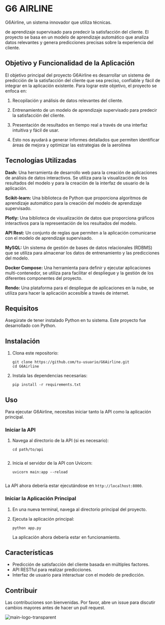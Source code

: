 # G6 AIRLINE

G6Airline, un sistema innovador que utiliza técnicas.

de aprendizaje supervisado para predecir la satisfacción del cliente. El proyecto se basa en un modelo de aprendizaje
automático que analiza datos relevantes y genera predicciones precisas sobre la experiencia del cliente.

## Objetivo y Funcionalidad de la Aplicación

El objetivo principal del proyecto G6Airline es desarrollar un sistema de predicción de la satisfacción del cliente que sea preciso, confiable y fácil de integrar en la aplicación existente. Para lograr este objetivo, el proyecto se enfoca en:

1. Recopilación y análisis de datos relevantes del cliente.

2. Entrenamiento de un modelo de aprendizaje supervisado para predecir la satisfacción del cliente.

3. Presentación de resultados en tiempo real a través de una interfaz intuitiva y fácil de usar.

4. Esto nos ayudará a generar informes detallados que permiten identificar áreas de mejora y optimizar las estrategias de la aerolínea

## Tecnologías Utilizadas
**Dash:** Una herramienta de desarrollo web para la creación de aplicaciones de análisis de datos interactivos. Se utiliza para la visualización de los resultados del modelo y para la creación de la interfaz de usuario de la aplicación.

**Scikit-learn:** Una biblioteca de Python que proporciona algoritmos de aprendizaje automático para la creación del modelo de aprendizaje supervisado.

**Plotly:** Una biblioteca de visualización de datos que proporciona gráficos interactivos para la representación de los resultados del modelo.

**API Rest:** Un conjunto de reglas que permiten a la aplicación comunicarse con el modelo de aprendizaje supervisado.

**MySQL:** Un sistema de gestión de bases de datos relacionales (RDBMS) que se utiliza para almacenar los datos de entrenamiento y las predicciones del modelo.

**Docker Compose:** Una herramienta para definir y ejecutar aplicaciones multi-contenedor, se utiliza para facilitar el despliegue y la gestión de los diferentes componentes del proyecto.

**Rendo:** Una plataforma para el despliegue de aplicaciones en la nube, se utiliza para hacer la aplicación accesible a través de internet.

## Requisitos

Asegúrate de tener instalado Python en tu sistema. Este proyecto fue desarrollado con Python.
## Instalación

1. Clona este repositorio:
   ```
   git clone https://github.com/tu-usuario/G6Airline.git
   cd G6Airline

2. Instala las dependencias necesarias:
   ```
   pip install -r requirements.txt

## Uso

Para ejecutar G6Airline, necesitas iniciar tanto la API como la aplicación principal.

### Iniciar la API

1. Navega al directorio de la API (si es necesario):
   ```
   cd path/to/api
   

2. Inicia el servidor de la API con Uvicorn:
   ```
   uvicorn main:app --reload
   

La API ahora debería estar ejecutándose en `http://localhost:8000`.

### Iniciar la Aplicación Principal

1. En una nueva terminal, navega al directorio principal del proyecto.

2. Ejecuta la aplicación principal:
   ```
   python app.py
   ```

   La aplicación ahora debería estar en funcionamiento.

## Características

- Predicción de satisfacción del cliente basada en múltiples factores.
- API RESTful para realizar predicciones.
- Interfaz de usuario para interactuar con el modelo de predicción.


## Contribuir

Las contribuciones son bienvenidas. Por favor, abre un issue para discutir cambios mayores antes de hacer un pull request.

 ![main-logo-transparent](https://github.com/user-attachments/assets/428962ec-5dc6-46df-8622-b3901b7cdffb) 
